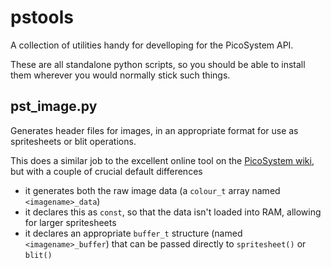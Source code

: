 pstools
=======

A collection of utilities handy for develloping for the PicoSystem API.

These are all standalone python scripts, so you should be able to install them wherever you 
would normally stick such things.

pst_image.py
------------

Generates header files for images, in an appropriate format for use as spritesheets or blit
operations.

This does a similar job to the excellent online tool on the 
[PicoSystem wiki](http://wiki.picosystem.com/en/tools/image-converter), but with a couple of
crucial default differences

* it generates both the raw image data (a `colour_t` array named `<imagename>_data`)
* it declares this as `const`, so that the data isn't loaded into RAM, allowing for larger
  spritesheets
* it declares an appropriate `buffer_t` structure (named `<imagename>_buffer`) that can be
  passed directly to `spritesheet()` or `blit()`


